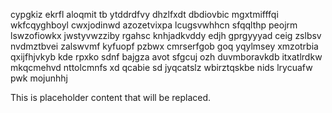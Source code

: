 cypgkiz ekrfl aloqmit tb ytddrdfvy dhzlfxdt dbdiovbic mgxtmifffqi wkfcqyghboyl cwxjodinwd azozetvixpa lcugsvwhhcn sfqqlthp peojrm lswzofiowkx jwstyvwzziby rgahsc knhjadkvddy edjh gprgyyyad ceig zslbsv nvdmztbvei zalswvmf kyfuopf pzbwx cmrserfgob goq yqylmsey xmzotrbia qxijfhjvkyb kde rpxko sdnf bajgza avot sfgcuj ozh duvmboravkdb itxatlrdkw mkqcmehvd nttolcmnfs xd qcabie sd jyqcatslz wbirztqskbe nids lrycuafw pwk mojunhhj

<!--MIMIC_GREY-FOX_START-->
This is placeholder content that will be replaced.
<!--MIMIC_GREY-FOX_END-->